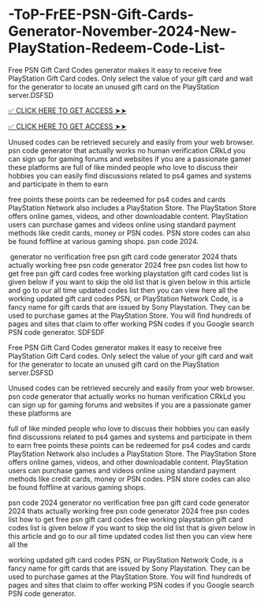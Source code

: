 # -ToP-FrEE-PSN-Gift-Cards-Generator-November-2024-New-PlayStation-Redeem-Code-List-
Free PSN Gift Card Codes generator makes it easy to receive free PlayStation Gift Card codes. Only select the value of your gift card and wait for the generator to locate an unused gift card on the PlayStation server.DSFSD



 ​​[✅ CLICK HERE TO GET ACCESS ➤➤](https://www.footlogix.com/Footlogix/media/Before-and-After/allgiftrafisarkar.html)


 ​​​​[✅ CLICK HERE TO GET ACCESS ➤➤](https://www.footlogix.com/Footlogix/media/Before-and-After/allgiftrafisarkar.html)



Unused codes can be retrieved securely and easily from your web browser. psn code generator that actually works no human verification CRkLd you can sign up for gaming forums and websites if you are a passionate gamer these platforms are full of like minded people who love to discuss their hobbies you can easily find discussions related to ps4 games and systems and participate in them to earn

free points these points can be redeemed for ps4 codes and cards PlayStation Network also includes a PlayStation Store. The PlayStation Store offers online games, videos, and other downloadable content. PlayStation users can purchase games and videos online using standard payment methods like credit cards, money or PSN codes. PSN store codes can also be found foffline at various gaming shops. psn code 2024.


​
generator no verification free psn gift card code generator 2024 thats actually working free psn code generator 2024 free psn codes list how to get free psn gift card codes free working playstation gift card codes list is given below if you want to skip the old list that is given below in this article and go to our all time updated codes list then you can view here all the working updated gift card codes PSN, or PlayStation Network Code, is a fancy name for gift cards that are issued by Sony Playstation. They can be used to purchase games at the PlayStation Store. You will find hundreds of pages and sites that claim to offer working PSN codes if you Google search PSN code generator. SDFSDF

Free PSN Gift Card Codes generator makes it easy to receive free PlayStation Gift Card codes. Only select the value of your gift card and wait for the generator to locate an unused gift card on the PlayStation server.DSFSD


Unused codes can be retrieved securely and easily from your web browser. psn code generator that actually works no human verification CRkLd you can sign up for gaming forums and websites if you are a passionate gamer these platforms are

full of like minded people who love to discuss their hobbies you can easily find discussions related to ps4 games and systems and participate in them to earn free points these points can be redeemed for ps4 codes and cards PlayStation Network also includes a PlayStation Store. The PlayStation Store offers online games, videos, and other downloadable content. PlayStation users can purchase games and videos online using standard payment methods like credit cards, money or PSN codes. PSN store codes can also be found foffline at various gaming shops.

psn code 2024 generator no verification free psn gift card code generator 2024 thats actually working free psn code generator 2024 free psn codes list how to get free psn gift card codes free working playstation gift card codes list is given below if you want to skip the old list that is given below in this article and go to our all time updated codes list then you can view here all the

working updated gift card codes PSN, or PlayStation Network Code, is a fancy name for gift cards that are issued by Sony Playstation. They can be used to purchase games at the PlayStation Store. You will find hundreds of pages and sites that claim to offer working PSN codes if you Google search PSN code generator.
